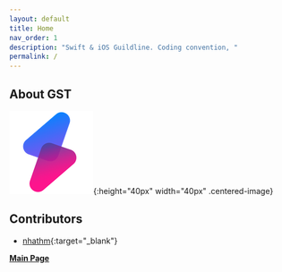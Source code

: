 ```yaml
---
layout: default
title: Home
nav_order: 1
description: "Swift & iOS Guildline. Coding convention, "
permalink: /
---
```


## About GST  

![GST's Logo](docs/assets/images/logo-gst.png "GST's Logo"){:height="40px" width="40px" .centered-image}  

## Contributors  

- [nhathm](https://github.com/nhathm){:target="_blank"}  

**[Main Page](https://techover.io/)**
